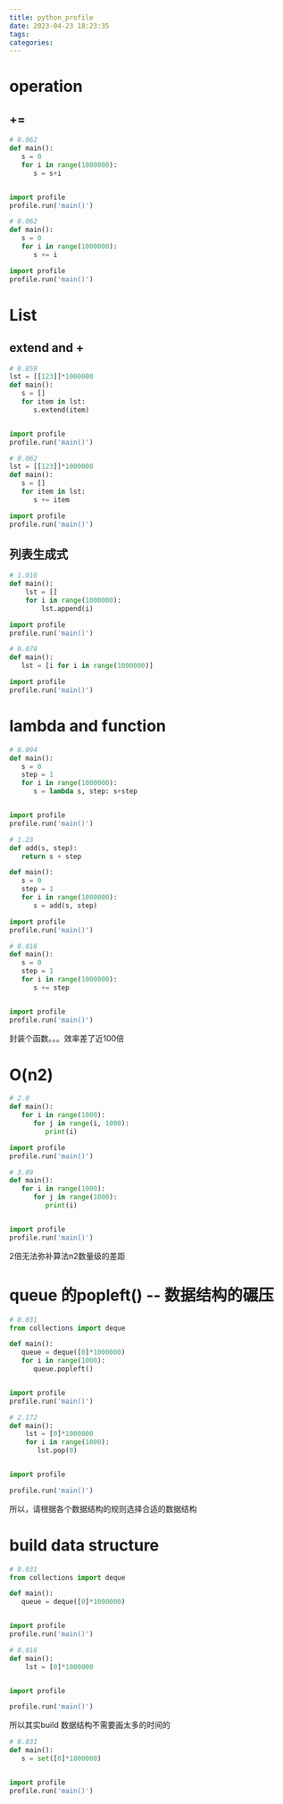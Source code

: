 ```yaml
---
title: python_profile
date: 2023-04-23 18:23:35
tags:
categories:
---
```








# operation

## +=

```python
# 0.062
def main():
   s = 0
   for i in range(1000000):
      s = s+i


import profile
profile.run('main()')
```



```python
# 0.062
def main():
   s = 0
   for i in range(1000000):
      s += i

import profile
profile.run('main()')
```









# List

## extend and +

```python
# 0.859
lst = [[123]]*1000000
def main():
   s = []
   for item in lst:
      s.extend(item)


import profile
profile.run('main()')
```



```python
# 0.062
lst = [[123]]*1000000
def main():
   s = []
   for item in lst:
      s += item

import profile
profile.run('main()')
```









## 列表生成式

```python
# 1.016
def main():
    lst = []
    for i in range(1000000):
        lst.append(i)

import profile
profile.run('main()')
```



```python
# 0.078
def main():
   lst = [i for i in range(1000000)]

import profile
profile.run('main()')
```









# lambda and function

```python
# 0.094
def main():
   s = 0
   step = 1
   for i in range(1000000):
      s = lambda s, step: s+step


import profile
profile.run('main()')
```

```python
# 1.23
def add(s, step):
   return s + step

def main():
   s = 0
   step = 1
   for i in range(1000000):
      s = add(s, step)

import profile
profile.run('main()')
```



```python
# 0.016
def main():
   s = 0
   step = 1
   for i in range(1000000):
      s += step


import profile
profile.run('main()')
```

封装个函数。。。效率差了近100倍







# O(n2)

```python
# 2.0
def main():
   for i in range(1000):
      for j in range(i, 1000):
         print(i)

import profile
profile.run('main()')
```

```python
# 3.89
def main():
   for i in range(1000):
      for j in range(1000):
         print(i)


import profile
profile.run('main()')
```



2倍无法弥补算法n2数量级的差距











# queue 的popleft() -- 数据结构的碾压

```python
# 0.031
from collections import deque

def main():
   queue = deque([0]*1000000)
   for i in range(1000):
      queue.popleft()


import profile
profile.run('main()')
```

```python
# 2.172
def main():
    lst = [0]*1000000
    for i in range(1000):
       lst.pop(0)


import profile

profile.run('main()')
```



所以，请根据各个数据结构的规则选择合适的数据结构





# build data structure

```python
# 0.031
from collections import deque

def main():
   queue = deque([0]*1000000)


import profile
profile.run('main()')
```



```python
# 0.016
def main():
    lst = [0]*1000000


import profile

profile.run('main()')
```

所以其实build 数据结构不需要画太多的时间的



```python
# 0.031
def main():
   s = set([0]*1000000)


import profile
profile.run('main()')
```



